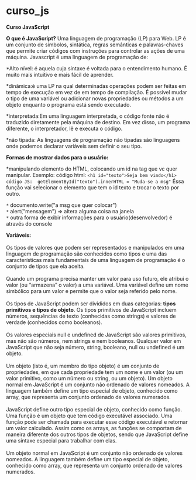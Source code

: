 # curso_js
<strong>Curso JavaScript</strong>

<strong>O que é JavaScript?</strong>
Uma linguagem de programação (LP) para Web. LP é um conjunto de símbolos, sintática, regras semânticas e palavras-chaves que permite criar códigos com instruções para controlar as ações de uma máquina. 
Javascript é uma linguagem de programação de:

*Alto nível: é aquela cuja sintaxe é voltada para o entendimento humano. É muito mais intuitivo e mais fácil de aprender.

*dinâmica:é uma LP na qual determinadas operações podem ser feitas em tempo de execução em vez de em tempo de compilação. É possível mudar o tipo de uma variável ou adicionar novas propriedades ou métodos a um objeto enquanto o programa está sendo executado.

*interpretada:Em uma linguagem interpretada, o código fonte não é traduzido diretamente pela máquina de destino. Em vez disso, um programa diferente, o interpretador, lê e executa o código.

*não tipada: As linguagens de programação não tipadas são linguagens onde podemos declarar variáveis sem definir o seu tipo.


<strong>Formas de mostrar dados para o usuário:</strong>

*manipulando elemento do HTML, colocando um id na tag que vc quer manipular. Exemplo: código html: ```<h1 id="texto">Seja bem vindo</h1>
         código JS:  getElementById("texto").innerHTML = "Muda-se a msg"```
Éssa função vai selecionar o elemento que tem o id texto e trocar o texto por outro.

```*``` documento.write("a msg que quer colocar")<br/>
```*``` alert("mensagem") => altera alguma coisa na janela<br/>
```*``` outra forma de exibir informações para o usuário(desenvolvedor) é através do console 

<strong>Variáveis:</strong><br/><br/>
 Os tipos de valores que podem ser representados e manipulados em uma linguagem de programação são conhecidos como tipos e uma das características mais fundamentais de uma linguagem de programação é o conjunto de tipos que ela aceita.<br/><br/>
 Quando um programa precisa manter um valor para uso futuro, ele atribui o valor (ou “armazena” o valor) a uma variável. Uma variável  define um nome simbólico para um valor e permite que o valor seja referido pelo nome.<br/><br/>
 Os tipos de JavaScript podem ser divididos em duas categorias: <strong>tipos primitivos e tipos de objeto</strong>. Os tipos primitivos de JavaScript incluem números, sequências de texto (conhecidas como strings) e valores de verdade (conhecidos como booleanos). <br/><br/>
 Os valores especiais null e undefined de JavaScript são valores primitivos, mas não são números, nem strings e nem booleanos. Qualquer valor em JavaScript que não seja número, string, booleano, null ou undefined é um objeto.<br/><br/>
 Um objeto (isto é, um membro do tipo objeto) é um conjunto de propriedades, em que cada propriedade tem um nome e um valor (ou um valor primitivo, como um número ou string, ou um objeto). Um objeto normal em JavaScript é um conjunto não ordenado de valores nomeados. A linguagem também define um tipo especial de objeto, conhecido como array, que representa um conjunto ordenado de valores numerados.<br/><br/>
 JavaScript define outro tipo especial de objeto, conhecido como função. Uma função é um objeto que tem código executável associado. Uma função pode ser chamada para executar esse código executável e retornar um valor calculado. Assim como os arrays, as funções se comportam de maneira diferente dos outros tipos de objetos, sendo que JavaScript define uma sintaxe especial para trabalhar com elas.<br/><br/>
 Um objeto normal em JavaScript é um conjunto não ordenado de valores nomeados. A linguagem também define um tipo especial de objeto, conhecido como array, que representa um conjunto ordenado de valores numerados.<br/><br/>





